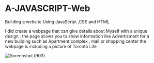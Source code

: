 # A-JAVASCRIPT-Web
Building a website Using JavaScript ,CSS and HTML  


I did create a webpage that can give details about Myself with a unique design   , the page allows you to show information like Advertisment for a new building such as Apartment complex , mall or shopping center  the webpage is including a picture of  Toronto Life 







![Screenshot (903)](https://user-images.githubusercontent.com/82621077/139185271-6b916737-2cff-4690-86a3-bb16b1848999.png)
